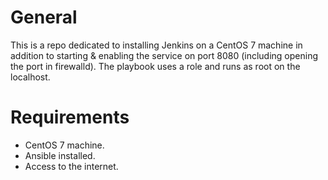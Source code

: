 # General
This is a repo dedicated to installing Jenkins on a CentOS 7 machine in addition to starting & enabling the service on port 8080 (including opening the port in firewalld). The playbook uses a role and runs as root on the localhost.

# Requirements
* CentOS 7 machine.
* Ansible installed.
* Access to the internet.
